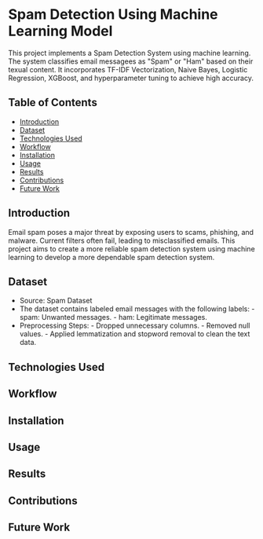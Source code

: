 # Spam Detection Using Machine Learning Model
This project implements a Spam Detection System using machine learning. The system classifies email messagees as "Spam" or "Ham" based on their texual content. It incorporates TF-IDF Vectorization, Naive Bayes, Logistic Regression, XGBoost, and hyperparameter tuning to achieve high accuracy.

## Table of Contents
- [Introduction](#introduction)
- [Dataset](#Dataset)
- [Technologies Used](#technologies-used)
- [Workflow](#workflow)
- [Installation](#installation)
- [Usage](#usage)
- [Results](#results)
- [Contributions](#contributions)
- [Future Work](#future-works)

## Introduction
Email spam poses a major threat by exposing users to scams, phishing, and malware. Current filters often fail, leading to misclassified emails. This project aims to create a more reliable spam detection system using machine learning to develop a more dependable spam detection system.

## Dataset
- Source: Spam Dataset
- The dataset contains labeled email messages with the following labels:
      - spam: Unwanted messages.
      - ham: Legitimate messages.
- Preprocessing Steps:
      - Dropped unnecessary columns.
      - Removed null values.
      - Applied lemmatization and stopword removal to clean the text data.
## Technologies Used

## Workflow
                         
## Installation

## Usage

## Results

## Contributions

## Future Work
